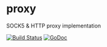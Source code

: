 # proxy
SOCK5 & HTTP proxy implementation

[![Build Status](https://travis-ci.org/booster-proj/proxy.svg?branch=master)](https://travis-ci.org/booster-proj/proxy)
[![GoDoc](https://godoc.org/github.com/booster-proj/proxy?status.svg)](https://godoc.org/github.com/booster-proj/proxy)
